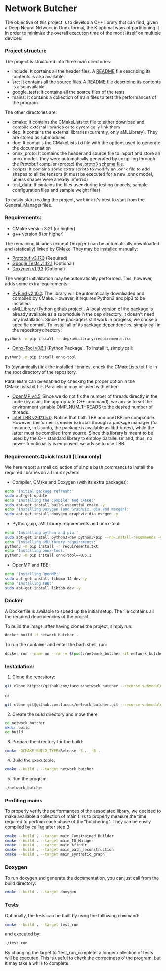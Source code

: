 # Network Butcher
The objective of this project is to develop a C++ library that can find, given a Deep Neural Network in Onnx format, 
the K optimal ways of partitioning it in order to minimize the overall execution time of the model itself on multiple 
devices.



### Project structure

The project is structured into three main directories:

- include: It contains all the header files. A [README](include/README.md) file describing its contents is also available.
- src: It contains all the source files. A [README](src/README.md) file describing its contents is also available.
- google_tests: It contains all the source files of the tests
- mains: It contains a collection of main files to test the performances of the program

The other directories are:

- cmake: It contains the CMakeLists.txt file to either download and compile external libraries or to dynamically link
  them
- dep: It contains the external libraries (currently, only aMLLibrary). They are stored as submodules
- doc: It contains the CMakeLists.txt file with the options used to generate the documentation
- onnx_proto: It contains the header and source file to import and store an onnx model. They were automatically
  generated by compiling through the Protobuf compiler (protoc)
  the [.proto3 schema file](https://github.com/onnx/onnx/blob/main/onnx/onnx.proto3).
- scripts: It contains some extra scripts to modify an .onnx file to add shapes to all the tensors (it must be executed
  for a new .onnx model, unless shapes were already inferred)
- test_data: It contains the files used during testing (models, sample configuration files and sample weight files)

To easily start reading the project, we think it's best to start from the General_Manager files.

### Requirements:

- CMake version 3.21 (or higher)
- g++ version 8 (or higher)

The remaining libraries (except Doxygen) can be automatically downloaded and (statically) linked by CMake. 
They may be installed manually:

- [Protobuf v3.17.3](https://github.com/protocolbuffers/protobuf/releases/tag/v3.17.3) (Required)
- [Google Tests v1.12.1](https://github.com/google/googletest/releases/tag/release-1.12.1) (Optional)
- [Doxygen v1.9.3](https://github.com/doxygen/doxygen/releases/tag/Release_1_9_3) (Optional)

The weight initialization may be automatically performed. This, however, adds some extra requirements:

- [PyBind v2.10.3](https://github.com/pybind/pybind11/releases/tag/v2.10.3).
  The library will be automatically downloaded and compiled by CMake. 
  However, it requires Python3 and pip3 to be installed.
- [aMLLibrary](https://github.com/brunoguindani/aMLLibrary/tree/933be8b094ca468d4813fe0c837fc6d46cc608d2) (Python github
  project). 
  A local version of the package is already available as a submodule in the dep directory. 
  It doesn't need any installation. 
  Since the package is still work in progress, we chose a specific commit.
  To install all of its package dependencies, simply call in the repository directory:
```bash
python3 -m pip install -r dep/aMLLibrary/requirements.txt
```
- [Onnx-Tool v0.6.1](https://github.com/ThanatosShinji/onnx-tool) (Python Package). To install it, simply call:
```bash
python3 -m pip install onnx-tool
```

To (dynamically) link the installed libraries, check the CMakeLists.txt file in the root directory of the repository.

Parallelism can be enabled by checking the proper option in the CMakeLists.txt file. 
Parallelism may be used with either:

- [OpenMP v4.5](https://www.openmp.org/). 
  Since we do not fix the number of threads directly in the code (by using the 
  appropriate C++ command), we advise to set the environment variable OMP_NUM_THREADS to the desired number of threads.
- [Intel TBB v2021.5.0](https://www.intel.com/content/www/us/en/developer/tools/oneapi/onetbb.html). Notice that both
  TBB and oneTBB are compatible. However, the former is easier to install through a package manager (for instance, in
  Ubuntu, the package is available as libtbb-dev), while the latter must be compiled from source. Since this library is
  meant to be used by the C++ standard library to employ parallelism and, thus, no newer functionality is employed, we
  advise to use TBB.

### Requirements Quick Install (Linux only)
We here report a small collection of simple bash commands to install the required libraries on a Linux system:
- Compiler, CMake and Doxygen (with its extra packages):
```bash
echo 'Initial package refresh:'
sudo apt-get update
echo 'Installing the compiler and CMake:'
sudo apt-get install build-essential cmake -y
echo 'Installing Doxygen (and Graphviz, dia and mscgen):'
sudo apt-get install doxygen graphviz dia mscgen -y
```
- Python, pip, aMLLibrary requirements and onnx-tool:
```bash
echo 'Installing python and pip:'
sudo apt-get install python3-dev python3-pip --no-install-recommends -y
echo 'Installing aMLLibrary requirements:'
python3 -m pip install -r requirements.txt
echo 'Installing onnx-tool:'
python3 -m pip install onnx-tool==0.6.1
```
- OpenMP and TBB:
```bash
echo 'Installing OpenMP:'
sudo apt-get install libomp-14-dev -y
echo 'Installing TBB:'
sudo apt-get install libtbb-dev -y
```

### Docker
A Dockerfile is available to speed up the initial setup.
The file contains all the required dependencies of the project

To build the image, after having cloned the project, simply run:
```bash
docker build -t network_butcher .
```

To run the container and enter the bash shell, run:
```bash
docker run --name nn --rm -v $(pwd):/network_butcher -it network_butcher
```

### Installation:

1. Clone the repository:

```bash
git clone https://github.com/faccus/network_butcher --recurse-submodules
```

or

```bash
git clone git@github.com:faccus/network_butcher.git --recurse-submodules
```

2. Create the build directory and move there:

```bash
cd network_butcher
mkdir build
cd build
```

3. Prepare the directory for the build:

```bash
cmake -DCMAKE_BUILD_TYPE=Release -S .. -B . 
```

4. Build the executable:

```bash
cmake --build . --target network_butcher
```

5. Run the program:

```bash
./network_butcher
```

### Profiling mains

To properly verify the performances of the associated library, we decided to make available a collection of main files
to properly measure the time required to perform each phase of the "butchering".
They can be easily compiled by calling after step 3:

```bash
cmake --build . --target main_Constrained_Builder
cmake --build . --target main_IO_Manager
cmake --build . --target main_kfinder
cmake --build . --target main_path_reconstruction
cmake --build . --target main_synthetic_graph
```

### Doxygen
To run doxygen and generate the documentation, you can just call from the build directory:
```bash
cmake --build . --target doxygen
```


### Tests

Optionally, the tests can be built by using the following command:

```bash
cmake --build . --target test_run
```

and executed by:

```bash
./test_run
```

By changing the target to 'test_run_complete' a longer collection of tests will be executed.
This is useful to check the correctness of the program, but it may take a while to complete.